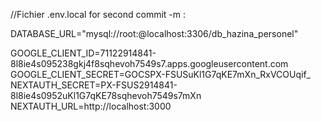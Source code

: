 //Fichier .env.local for second commit -m :

DATABASE_URL="mysql://root:@localhost:3306/db_hazina_personel"

GOOGLE_CLIENT_ID=71122914841-8l8ie4s095238gkj4f8sqhevoh7549s7.apps.googleusercontent.com
GOOGLE_CLIENT_SECRET=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
NEXTAUTH_SECRET=PX-FSUS2914841-8l8ie4s0952uKl1G7qKE78sqhevoh7549s7mXn
NEXTAUTH_URL=http://localhost:3000
